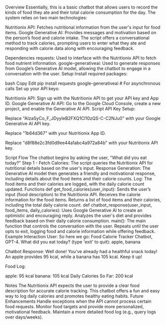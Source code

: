 Overview
Essentially, this is a basic chatbot that allows users to record the kinds of food they ate and their total calorie consumption for the day. The system relies on two main technologies:

Nutritionix API: Fetches nutritional information from the user's input for food items.
Google Generative AI: Provides messages and motivation based on the person’s food and calorie intake.
The script offers a conversational method to track calories, prompting users to enter what they ate and responding with calorie data along with encouraging feedback.

Dependencies
requests: Used to interface with the Nutritionix API to fetch food nutrient information.
google-generativeai: Used to generate responses from Google’s Generative AI model, allowing the chatbot to engage in a conversation with the user.
Setup
Install required packages:

bash
Copy
Edit
pip install requests google-generativeai  # For asynchronous calls
Set up your API keys:

Nutritionix API: Sign up with the Nutritionix API to get your API key and App ID.
Google Generative AI API: Go to the Google Cloud Console, create a new project, and enable the Generative AI API.
Script API Key Setup:

Replace "AIzaSyCo_F_JDyyIeB2FXQ1Cl10zQS-C-C2NJu0" with your Google Generative AI API key.

Replace "1b64d367" with your Nutritionix App ID.

Replace "d8f88e2c3fd0d9ee44a1abc4a972a84b" with your Nutritionix API key.

Script Flow
The chatbot begins by asking the user, "What did you eat today?"
Step 1 - Fetch Calories: The script queries the Nutritionix API for nutritional details based on the user's input.
Response Generation: The Generative AI model then generates a friendly and motivational response, including details about the food items and their calorie counts.
Log: The food items and their calories are logged, with the daily calorie count updated.
Functions
def get_food_calories(user_input):
Sends the user’s input (food description) to the Nutritionix API.
Receives the calorie information for the food items.
Returns a list of food items and their calories, including the total daily calorie count.
def chatbot_response(user_input, food_items, daily_calories):
Uses Google Generative AI to create an optimistic and encouraging reply.
Analyzes the user's diet and provides feedback based on their daily calorie consumption.
main():
The main function that controls the conversation with the user.
Repeats until the user opts to exit, logging food and calorie information while offering feedback.
Example Interaction
User:
So here we go: Food Calorie Tracker Chatbot, GPT-4. What did you eat today? (type 'exit' to quit): apple, banana

Chatbot Response:
Well done! You’ve already had a healthful snack today!
An apple provides 95 kcal, while a banana has 105 kcal. Keep it up!

Food Log:

apple: 95 kcal
banana: 105 kcal
Daily Calories So Far: 200 kcal

Notes
The Nutritionix API expects the user to provide a clear food description for accurate calorie tracking.
This chatbot offers a fun and easy way to log daily calories and promotes healthy eating habits.
Future Enhancements
Handle exceptions when the API cannot process certain food requests.
Monitor food targets and provide more personalized, motivational feedback.
Maintain a more detailed food log (e.g., query logs over days/weeks).
